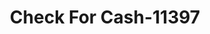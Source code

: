 ---
f_zip-code: 51360
f_state-code: IA
title: Check For Cash-11397
f_phone: 712-336-2274
f_city-only: Spirit Lake
f_address: 2301 Circle Dr W Spirit Lake
f_location-unique-id: '11397'
slug: check-for-cash-11397
updated-on: '2024-05-30T13:46:58.046Z'
created-on: '2024-05-30T13:36:59.803Z'
published-on: '2024-05-30T13:54:32.469Z'
f_city-state: cms/city/spirit-lake-ia.md
f_company: cms/company/check-for-cash.md
f_state: cms/state/iowa.md
layout: '[payday-loan].html'
tags: payday-loan
---